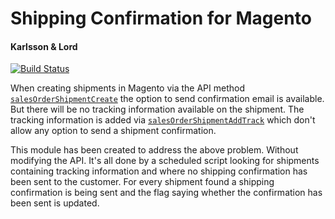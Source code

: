 # Shipping Confirmation for Magento

#### Karlsson & Lord

[![Build Status](https://magnum.travis-ci.com/karlssonlord/KL_ShippingConfirmation.svg?token=sQXdpxAyyPpb144GJqMU)](https://magnum.travis-ci.com/karlssonlord/KL_ShippingConfirmation)

When creating shipments in Magento via the API method  [`salesOrderShipmentCreate`](http://www.magentocommerce.com/api/soap/sales/salesOrderShipment/sales_order_shipment.create.html) the option to send confirmation email is available. But there will be no tracking information available on the shipment. The tracking information is added via [`salesOrderShipmentAddTrack`](http://www.magentocommerce.com/api/soap/sales/salesOrderShipment/sales_order_shipment.addTrack.html) which don't allow any option to send a shipment confirmation.

This module has been created to address the above problem. Without modifying the API. It's all done by a scheduled script looking for shipments containing tracking information and where no shipping confirmation has been sent to the customer. For every shipment found a shipping confirmation is being sent and the flag saying whether the confirmation has been sent is updated.
